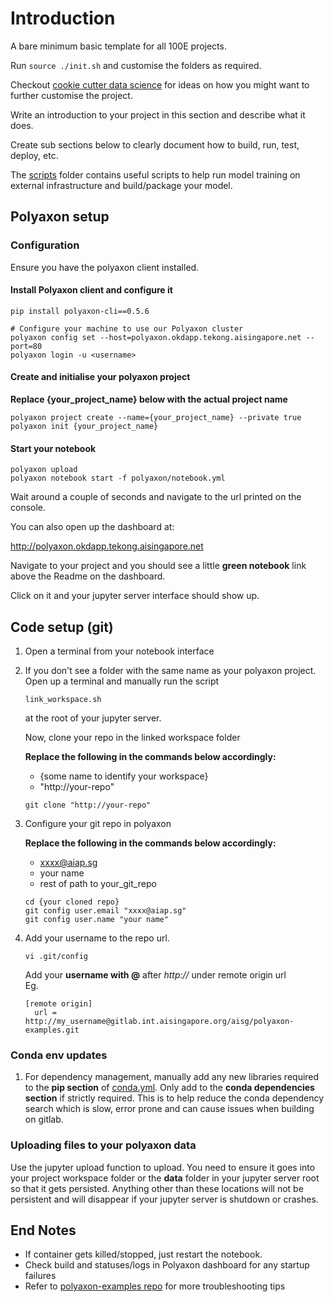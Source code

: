 # Introduction

A bare minimum basic template for all 100E projects.

Run `source ./init.sh` and customise the folders as required.

Checkout [cookie cutter data science](https://drivendata.github.io/cookiecutter-data-science)
for ideas on how you might want to further customise
the project.

Write an introduction to your project in this 
section and describe what it does.

Create sub sections below to clearly document how
to build, run, test, deploy, etc.  

The [scripts](scripts) folder contains useful scripts to help
run model training on external infrastructure and
build/package your model.


## Polyaxon setup

### Configuration

Ensure you have the polyaxon client installed.

#### Install Polyaxon client and configure it
```
pip install polyaxon-cli==0.5.6

# Configure your machine to use our Polyaxon cluster
polyaxon config set --host=polyaxon.okdapp.tekong.aisingapore.net --port=80
polyaxon login -u <username>
```

#### Create and initialise your polyaxon project

**Replace {your_project_name} below with the actual project name**
  
```
polyaxon project create --name={your_project_name} --private true
polyaxon init {your_project_name}
```

#### Start your notebook

```
polyaxon upload
polyaxon notebook start -f polyaxon/notebook.yml
```

Wait around a couple of seconds and navigate to 
the url printed on the console.

You can also open up the dashboard at:

http://polyaxon.okdapp.tekong.aisingapore.net

Navigate to your project and you should see a 
little **green notebook** link above the Readme on 
the dashboard.

Click on it and your jupyter server interface should
show up.

## Code setup (git)

1. Open a terminal from your notebook interface

2. If you don't see a folder with the same name as your polyaxon project.
   Open up a terminal and manually run the script 
   
   ```
   link_workspace.sh
   ```
    
   at the root of your jupyter server.
   
   Now, clone your repo in the linked workspace folder

    **Replace the following in the commands below accordingly:** 
    - {some name to identify your workspace}
    - "http://your-repo"    
    
    ```
    git clone "http://your-repo"
    ```

3. Configure your git repo in polyaxon 

    **Replace the following in the commands below accordingly:**
    - xxxx@aiap.sg
    - your name
    - rest of path to your_git_repo
     
    ```
    cd {your cloned repo}
    git config user.email "xxxx@aiap.sg"
    git config user.name "your name"
    ```

4. Add your username to the repo url.

    ```
    vi .git/config 
    ``` 
    Add your **username with @** after *http://* under remote origin
    url \
    Eg.
    ```
    [remote origin]
      url = http://my_username@gitlab.int.aisingapore.org/aisg/polyaxon-examples.git
    ```

### Conda env updates

1. For dependency management, manually add any new libraries required to
the **pip section** of [conda.yml](conda.yml). Only add to the **conda
dependencies section** if strictly required. This is to help reduce the
conda dependency search which is slow, error prone and can cause issues
when building on gitlab.   

### Uploading files to your polyaxon data

Use the jupyter upload function to upload. You need to ensure it 
goes into your project workspace folder or the **data** folder in
your jupyter server root so that it gets persisted. Anything other 
than these locations will not be persistent and will disappear if 
your jupyter server is shutdown or crashes.


## End Notes

- If container gets killed/stopped, just restart the notebook.
- Check build and statuses/logs in Polyaxon dashboard 
for any startup failures
- Refer to [polyaxon-examples repo][1] for more 
troubleshooting tips

<!-- Reference links -->

[1]: http://gitlab.int.aisingapore.org/aisg/polyaxon-examples 
